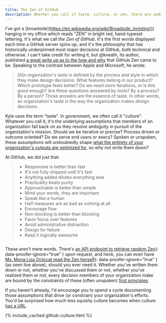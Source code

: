 ```yaml
---
title: The Zen of GitHub
description: Whether you call it taste, culture, or zen, there are underlying assumptions that members of an organization rely on to resolve ambiguity in pursuit of the organization's mission.
---
```


I've got a [broadside](https://en.wikipedia.org/wiki/Broadside_(printing\)) hanging in my office which reads "ZEN" in bright red, hand-typeset lettering. It's what we call *the Zen of GitHub*. It's the first words displayed each time a GitHub server spins up, and it's the philosophy that has historically underpinned most major decisions at GitHub, both technical and otherwise. I can't take credit for writing it, but @kneath, its author, published [a great write up as to the how and why](http://warpspire.com/posts/taste) that GitHub Zen came to be. Speaking to the contrast between Apple and Microsoft, he wrote:

> [A]n organization's taste is defined by the process and style in which they make design decisions. What features belong in our product? Which prototype feels better? Do we need more iterations, or is this good enough? Are these questions answered by tools? By a process? By a person? Those answers are the essence of taste. In other words, an organization's taste is the way the organization makes design decisions.

Kyle uses the term "taste". In government, we often call it "culture". Whatever you call it, it's the underlying assumptions that members of an organization fall back on as they resolve ambiguity in pursuit of the organization's mission. Should we be iterative or precise? Process driven or outcome oriented? Do we serve end users or execs? Spoken or unspoken, these assumptions will undoubtedly shape [what the entirety of your organization's outputs are optimized for](https://ben.balter.com/2015/01/27/on-stickers-and-optimizing-for-happiness/), so why not write them down?

At GitHub, we did just that:

<div class="row">
<div class="col-sm-5" markdown="1">

> * Responsive is better than fast
> * It's not fully shipped until it's fast
> * Anything added dilutes everything else
> * Practicality beats purity
> * Approachable is better than simple
> * Mind your words, they are important
> * Speak like a human
> * Half measures are as bad as nothing at all
> * Encourage flow
> * Non-blocking is better than blocking
> * Favor focus over features
> * Avoid administrative distraction
> * Design for failure
> * Keep it logically awesome

</div>
<div class="col-sm-7">
  <pre id="zen" class="p-0" style="font-size: 0.7em;"></pre>
</div>
</div>

These aren't mere words. There's [an API endpoint to retrieve random Zen](https://api.github.com/zen){: data-proofer-ignore="true" } upon request, and heck, you can even have [Ms. Mona Lisa Octocat read the Zen herself](https://api.github.com/octocat){: data-proofer-ignore="true" } (as seen live above), should you ever need it. Whether you've written them down or not, whether you've discussed them or not, whether you've realized them or not, every decision members of your organization make are bound by the constraints of these (often unspoken) [first principles](https://en.wikipedia.org/wiki/First_principle).

If you haven't already, I'd encourage you to spend a cycle documenting those assumptions that drive (or constrain) your organization's efforts. You'd be surprised how much less squishy culture becomes when culture [has a URL](https://ben.balter.com/2015/11/12/why-urls/).

<script>
zen = document.getElementById("zen");
xhr = new XMLHttpRequest();

xhr.onload = function() {
  if (xhr.status == 200) {
      zen.innerText = xhr.response.replace(/^\n/, '');
  } else {
    console.log("Zen failed with " + xhr.status + " - " + xhr.statusText);
  }
};

xhr.open('GET', 'https://api.github.com/octocat');
xhr.send();
</script>

{% include_cached github-culture.html %}
